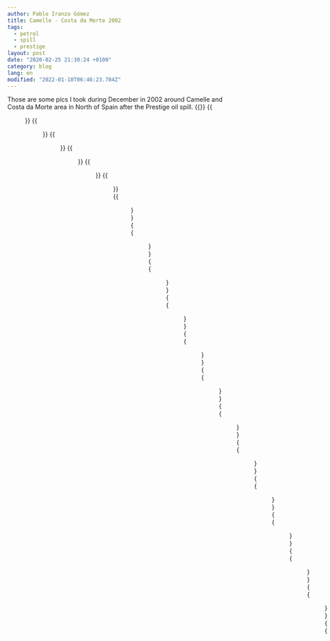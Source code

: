 ```yaml
---
author: Pablo Iranzo Gómez
title: Camelle - Costa da Morte 2002
tags:
  - petrol
  - spill
  - prestige
layout: post
date: "2020-02-25 21:30:24 +0100"
category: blog
lang: en
modified: "2022-01-18T06:46:23.784Z"
---
```


Those are some pics I took during December in 2002 around Camelle and Costa da Morte area in North of Spain after the Prestige oil spill.
{{<gallery>}}
{{<figure src="https://i.imgur.com/WpXrXUFt.jpg" link="https://i.imgur.com/WpXrXUF.jpg.jpg" alt="" >}}
{{<figure src="https://i.imgur.com/CkKAAQvt.jpg" link="https://i.imgur.com/CkKAAQv.jpg.jpg" alt="" >}}
{{<figure src="https://i.imgur.com/x8mgooYt.jpg" link="https://i.imgur.com/x8mgooY.jpg.jpg" alt="" >}}
{{<figure src="https://i.imgur.com/ZCGqEIkt.jpg" link="https://i.imgur.com/ZCGqEIk.jpg.jpg" alt="" >}}
{{<figure src="https://i.imgur.com/z5A2NHDt.jpg" link="https://i.imgur.com/z5A2NHD.jpg.jpg" alt="" >}}
{{<figure src="https://i.imgur.com/YpB4CPVt.jpg" link="https://i.imgur.com/YpB4CPV.jpg.jpg" alt="" >}}
{{<figure src="https://i.imgur.com/Rbex877t.jpg" link="https://i.imgur.com/Rbex877.jpg.jpg" alt="" >}}
{{<figure src="https://i.imgur.com/Q9ck1fRt.jpg" link="https://i.imgur.com/Q9ck1fR.jpg.jpg" alt="" >}}
{{<figure src="https://i.imgur.com/Qiat3F8t.jpg" link="https://i.imgur.com/Qiat3F8.jpg.jpg" alt="" >}}
{{<figure src="https://i.imgur.com/HJpjYMzt.jpg" link="https://i.imgur.com/HJpjYMz.jpg.jpg" alt="" >}}
{{<figure src="https://i.imgur.com/XT6aEBZt.jpg" link="https://i.imgur.com/XT6aEBZ.jpg.jpg" alt="" >}}
{{<figure src="https://i.imgur.com/pHpeouIt.jpg" link="https://i.imgur.com/pHpeouI.jpg.jpg" alt="" >}}
{{<figure src="https://i.imgur.com/nautu1rt.jpg" link="https://i.imgur.com/nautu1r.jpg.jpg" alt="" >}}
{{<figure src="https://i.imgur.com/9qh0sXkt.jpg" link="https://i.imgur.com/9qh0sXk.jpg.jpg" alt="" >}}
{{<figure src="https://i.imgur.com/YztdWjUt.jpg" link="https://i.imgur.com/YztdWjU.jpg.jpg" alt="" >}}
{{<figure src="https://i.imgur.com/fOfiPQ3t.jpg" link="https://i.imgur.com/fOfiPQ3.jpg.jpg" alt="" >}}
{{<figure src="https://i.imgur.com/aF8j6ORt.jpg" link="https://i.imgur.com/aF8j6OR.jpg.jpg" alt="" >}}
{{<figure src="https://i.imgur.com/IkcQ70Ft.jpg" link="https://i.imgur.com/IkcQ70F.jpg.jpg" alt="" >}}
{{<figure src="https://i.imgur.com/GkwY1bet.jpg" link="https://i.imgur.com/GkwY1be.jpg.jpg" alt="" >}}
{{<figure src="https://i.imgur.com/AXbSkIht.jpg" link="https://i.imgur.com/AXbSkIh.jpg.jpg" alt="" >}}
{{<figure src="https://i.imgur.com/zshBJdgt.jpg" link="https://i.imgur.com/zshBJdg.jpg.jpg" alt="" >}}
{{<figure src="https://i.imgur.com/WBTA2yAt.jpg" link="https://i.imgur.com/WBTA2yA.jpg.jpg" alt="" >}}
{{<figure src="https://i.imgur.com/t5ATjuvt.jpg" link="https://i.imgur.com/t5ATjuv.jpg.jpg" alt="" >}}
{{<figure src="https://i.imgur.com/G2k4NrBt.jpg" link="https://i.imgur.com/G2k4NrB.jpg.jpg" alt="" >}}
{{<figure src="https://i.imgur.com/MjQI4gat.jpg" link="https://i.imgur.com/MjQI4ga.jpg.jpg" alt="" >}}
{{<figure src="https://i.imgur.com/rAu1TW3t.jpg" link="https://i.imgur.com/rAu1TW3.jpg.jpg" alt="" >}}
{{<figure src="https://i.imgur.com/fcvxI4kt.jpg" link="https://i.imgur.com/fcvxI4k.jpg.jpg" alt="" >}}
{{<figure src="https://i.imgur.com/E3rzZrPt.jpg" link="https://i.imgur.com/E3rzZrP.jpg.jpg" alt="" >}}
{{<figure src="https://i.imgur.com/whXjW0Pt.jpg" link="https://i.imgur.com/whXjW0P.jpg.jpg" alt="" >}}
{{<figure src="https://i.imgur.com/R1iMY3Kt.jpg" link="https://i.imgur.com/R1iMY3K.jpg.jpg" alt="" >}}
{{<figure src="https://i.imgur.com/0VyhRzEt.jpg" link="https://i.imgur.com/0VyhRzE.jpg.jpg" alt="" >}}
{{<figure src="https://i.imgur.com/87YaYR4t.jpg" link="https://i.imgur.com/87YaYR4.jpg.jpg" alt="" >}}
{{<figure src="https://i.imgur.com/rWGEonOt.jpg" link="https://i.imgur.com/rWGEonO.jpg.jpg" alt="" >}}
{{<figure src="https://i.imgur.com/8AOrgdgt.jpg" link="https://i.imgur.com/8AOrgdg.jpg.jpg" alt="" >}}
{{<figure src="https://i.imgur.com/XwjQArWt.jpg" link="https://i.imgur.com/XwjQArW.jpg.jpg" alt="" >}}
{{<figure src="https://i.imgur.com/NOeptEJt.jpg" link="https://i.imgur.com/NOeptEJ.jpg.jpg" alt="" >}}
{{<figure src="https://i.imgur.com/LlYEUqht.jpg" link="https://i.imgur.com/LlYEUqh.jpg.jpg" alt="" >}}
{{<figure src="https://i.imgur.com/mrO6MOdt.jpg" link="https://i.imgur.com/mrO6MOd.jpg.jpg" alt="" >}}
{{<figure src="https://i.imgur.com/imAxGH1t.jpg" link="https://i.imgur.com/imAxGH1.jpg.jpg" alt="" >}}
{{<figure src="https://i.imgur.com/nToZQ8Wt.jpg" link="https://i.imgur.com/nToZQ8W.jpg.jpg" alt="" >}}

{{</gallery>}}

{{< load-photoswipe >}}

